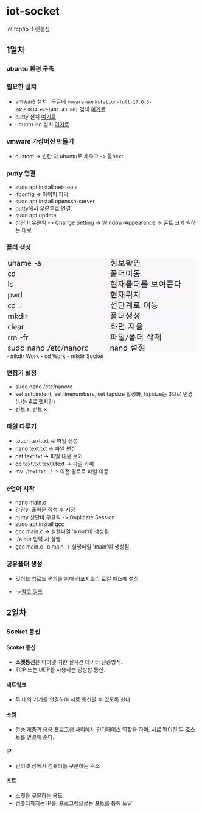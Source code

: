 # iot-socket
iot tcp/ip 소켓통신

## 1일차
### ubuntu 환경 구축
### 필요한 설치
- vmware 설치 : 구글에 `vmware-workstation-full-17.6.3-24583834.exe(401.43 mb)` 검색 [여기로](https://www.fileeagle.com/software/662/VMware-Workstation-Pro/17.6.3)
- putty 설치 [여기로](https://www.chiark.greenend.org.uk/~sgtatham/putty/latest.html)
- ubuntu iso 설치 [여기로](https://ubuntu.com/download/desktop)

### vmware 가상머신 만들기
- custom -> 빈칸 다 ubuntu로 채우고 -> 올next

### putty 연결
- sudo apt install net-tools
- ifconfig -> 아이피 파악
- sudo apt install openssh-server
- putty에서 우분투로 연결
- sudo apt update
- 상단바 우클릭 -> Change Setting -> Window-Appearance -> 폰트 크기 원하는 대로

### 폴더 생성
<img src="./image/image01.png" width="500">
- mkdir Work
- cd Work
- mkdir Socket

### 편집기 설정
- sudo nano /etc/nanorc
- set autoindent, set linenumbers, set tapsize 활성화, tapsize는 3으로 변경 (나는 4로 했지만)
- 컨트 s, 컨트 x 

### 파일 다루기
- touch text.txt -> 파일 생성
- nano text.txt -> 파일 편집
- cat text.txt -> 파일 내용 보기
- cp text.txt text1.text -> 파일 카피
- mv ./text.txt ../ -> 이전 경로로 파일 이동


### c언어 시작
- nano main.c
- 간단한 출력문 작성 후 저장
- putty 상단바 우클릭 -> Duplicate Session
- sudo apt install gcc
- gcc main.c -> 실행파일 'a.out'이 생성됨.
- ./a.out 입력 시 실행
- gcc main.c -o main -> 실행파일 'main'이 생성됨.

### 공유폴더 생성
- 깃허브 업로드 편의를 위해 리포지토리 로컬 패스에 설정

- ->[참고 링크](https://developern.tistory.com/entry/VMware-ubuntu-vm%EC%9D%98-%EA%B3%B5%EC%9C%A0%ED%8F%B4%EB%8D%94-Shared-Folders-%EC%84%A4%EC%A0%95-%EB%B0%A9%EB%B2%95)


## 2일차
### Socket 통신
#### Scoket 통신
- **소켓통신**은 이더넷 기반 실시간 데이터 전송방식.
- TCP 또는 UDP를 사용하는 양방향 통신.

#### 네트워크
- 두 대의 기기를 연결하여 서로 통신할 수 있도록 한다.

#### 소켓
- 전송 계층과 응용 프로그램 사이에서 인터페이스 역할을 하며, 서로 떨어진 두 호스트를 연결해 준다.

#### IP
- 인터넷 상에서 컴퓨터를 구분하는 주소

#### 포트
- 소켓을 구분하는 용도
- 컴퓨터까지는 IP를, 프로그램으로는 포트를 통해 도달



